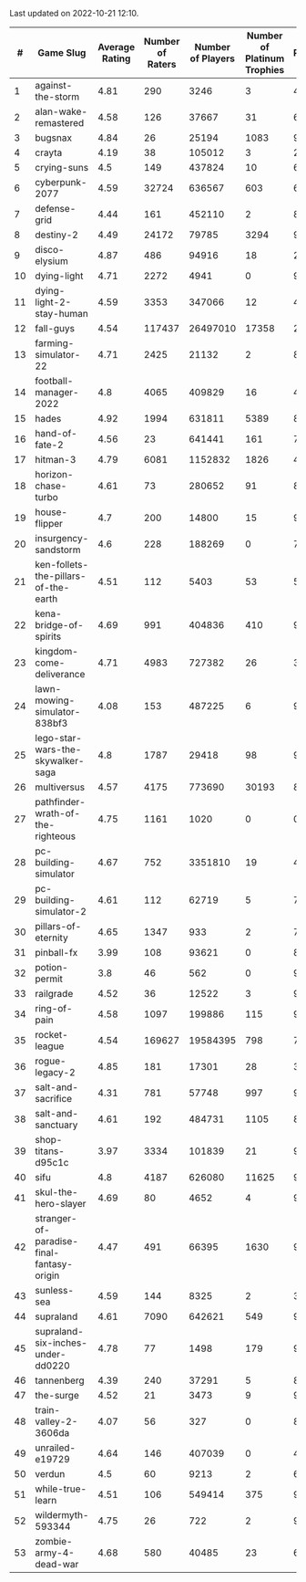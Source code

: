 Last updated on 2022-10-21 12:10.


|#|Game Slug|Average Rating|Number of Raters|Number of Players|Number of Platinum Trophies|Max Rarity (%)|
|---|---|---|---|---|---|---|
|1|against-the-storm|4.81|290|3246|3|44|
|2|alan-wake-remastered|4.58|126|37667|31|6|
|3|bugsnax|4.84|26|25194|1083|97|
|4|crayta|4.19|38|105012|3|23|
|5|crying-suns|4.5|149|437824|10|65|
|6|cyberpunk-2077|4.59|32724|636567|603|61|
|7|defense-grid|4.44|161|452110|2|80|
|8|destiny-2|4.49|24172|79785|3294|97|
|9|disco-elysium|4.87|486|94916|18|28|
|10|dying-light|4.71|2272|4941|0|96|
|11|dying-light-2-stay-human|4.59|3353|347066|12|47|
|12|fall-guys|4.54|117437|26497010|17358|2|
|13|farming-simulator-22|4.71|2425|21132|2|83|
|14|football-manager-2022|4.8|4065|409829|16|48|
|15|hades|4.92|1994|631811|5389|89|
|16|hand-of-fate-2|4.56|23|641441|161|72|
|17|hitman-3|4.79|6081|1152832|1826|48|
|18|horizon-chase-turbo|4.61|73|280652|91|83|
|19|house-flipper|4.7|200|14800|15|93|
|20|insurgency-sandstorm|4.6|228|188269|0|7|
|21|ken-follets-the-pillars-of-the-earth|4.51|112|5403|53|54|
|22|kena-bridge-of-spirits|4.69|991|404836|410|94|
|23|kingdom-come-deliverance|4.71|4983|727382|26|30|
|24|lawn-mowing-simulator-838bf3|4.08|153|487225|6|90|
|25|lego-star-wars-the-skywalker-saga|4.8|1787|29418|98|98|
|26|multiversus|4.57|4175|773690|30193|80|
|27|pathfinder-wrath-of-the-righteous|4.75|1161|1020|0|0.1|
|28|pc-building-simulator|4.67|752|3351810|19|47|
|29|pc-building-simulator-2|4.61|112|62719|5|73|
|30|pillars-of-eternity|4.65|1347|933|2|79|
|31|pinball-fx|3.99|108|93621|0|85|
|32|potion-permit|3.8|46|562|0|97|
|33|railgrade|4.52|36|12522|3|98|
|34|ring-of-pain|4.58|1097|199886|115|97|
|35|rocket-league|4.54|169627|19584395|798|74|
|36|rogue-legacy-2|4.85|181|17301|28|36|
|37|salt-and-sacrifice|4.31|781|57748|997|91|
|38|salt-and-sanctuary|4.61|192|484731|1105|83|
|39|shop-titans-d95c1c|3.97|3334|101839|21|98|
|40|sifu|4.8|4187|626080|11625|96|
|41|skul-the-hero-slayer|4.69|80|4652|4|96|
|42|stranger-of-paradise-final-fantasy-origin|4.47|491|66395|1630|98|
|43|sunless-sea|4.59|144|8325|2|38|
|44|supraland|4.61|7090|642621|549|99|
|45|supraland-six-inches-under-dd0220|4.78|77|1498|179|99|
|46|tannenberg|4.39|240|37291|5|81|
|47|the-surge|4.52|21|3473|9|94|
|48|train-valley-2-3606da|4.07|56|327|0|87|
|49|unrailed-e19729|4.64|146|407039|0|40|
|50|verdun|4.5|60|9213|2|69|
|51|while-true-learn|4.51|106|549414|375|93|
|52|wildermyth-593344|4.75|26|722|2|90|
|53|zombie-army-4-dead-war|4.68|580|40485|23|66|
